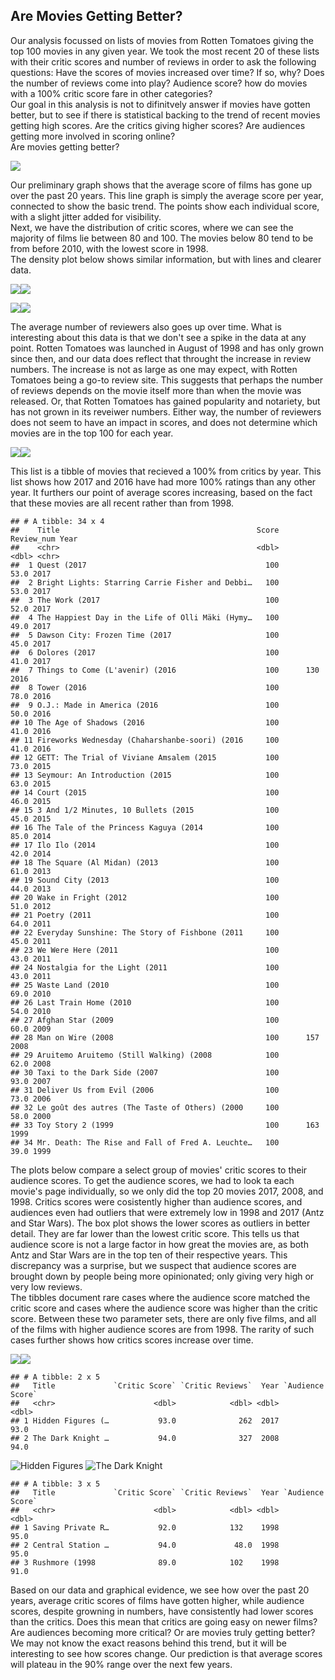 Are Movies Getting Better?
--------------------------

Our analysis focussed on lists of movies from Rotten Tomatoes giving the
top 100 movies in any given year. We took the most recent 20 of these
lists with their critic scores and number of reviews in order to ask the
following questions: Have the scores of movies increased over time? If
so, why? Does the number of reviews come into play? Audience score? how
do movies with a 100% critic score fare in other categories?  
Our goal in this analysis is not to difinitvely answer if movies have
gotten better, but to see if there is statistical backing to the trend
of recent movies getting high scores. Are the critics giving higher
scores? Are audiences getting more involved in scoring online?  
Are movies getting better? 

![](Index_files/figure-markdown_strict/Critic%20Score%20Plots-1.png)

Our preliminary graph shows that the average score of films has gone up
over the past 20 years. This line graph is simply the average score per
year, connected to show the basic trend. The points show each individual
score, with a slight jitter added for visibility.  
Next, we have the distribution of critic scores, where we can see the
majority of films lie between 80 and 100. The movies below 80 tend to be
from before 2010, with the lowest score in 1998.  
The density plot below shows similar information, but with lines and
clearer data.

![](Index_files/figure-markdown_strict/graphs%20with%20words%20beforehand-1.png)![](Index_files/figure-markdown_strict/graphs%20with%20words%20beforehand-2.png)

![](Index_files/figure-markdown_strict/Reviewer%20Plots-1.png)![](Index_files/figure-markdown_strict/Reviewer%20Plots-2.png)

The average number of reviewers also goes up over time. What is
interesting about this data is that we don't see a spike in the data at
any point. Rotten Tomatoes was launched in August of 1998 and has only
grown since then, and our data does reflect that throught the increase
in review numbers. The increase is not as large as one may expect, with
Rotten Tomatoes being a go-to review site. This suggests that perhaps
the number of reviews depends on the movie itself more than when the
movie was released. Or, that Rotten Tomatoes has gained popularity and
notariety, but has not grown in its reveiwer numbers. Either way, the
number of reviewers does not seem to have an impact in scores, and does
not determine which movies are in the top 100 for each year.

![](Index_files/figure-markdown_strict/Comparing%20plots-1.png)![](Index_files/figure-markdown_strict/Comparing%20plots-2.png)

This list is a tibble of movies that recieved a 100% from critics by
year. This list shows how 2017 and 2016 have had more 100% ratings than
any other year. It furthers our point of average scores increasing,
based on the fact that these movies are all recent rather than from
1998.

    ## # A tibble: 34 x 4
    ##    Title                                            Score Review_num Year 
    ##    <chr>                                            <dbl>      <dbl> <chr>
    ##  1 Quest (2017                                        100       53.0 2017 
    ##  2 Bright Lights: Starring Carrie Fisher and Debbi…   100       53.0 2017 
    ##  3 The Work (2017                                     100       52.0 2017 
    ##  4 The Happiest Day in the Life of Olli Mäki (Hymy…   100       49.0 2017 
    ##  5 Dawson City: Frozen Time (2017                     100       45.0 2017 
    ##  6 Dolores (2017                                      100       41.0 2017 
    ##  7 Things to Come (L'avenir) (2016                    100      130   2016 
    ##  8 Tower (2016                                        100       78.0 2016 
    ##  9 O.J.: Made in America (2016                        100       50.0 2016 
    ## 10 The Age of Shadows (2016                           100       41.0 2016 
    ## 11 Fireworks Wednesday (Chaharshanbe-soori) (2016     100       41.0 2016 
    ## 12 GETT: The Trial of Viviane Amsalem (2015           100       73.0 2015 
    ## 13 Seymour: An Introduction (2015                     100       63.0 2015 
    ## 14 Court (2015                                        100       46.0 2015 
    ## 15 3 And 1/2 Minutes, 10 Bullets (2015                100       45.0 2015 
    ## 16 The Tale of the Princess Kaguya (2014              100       85.0 2014 
    ## 17 Ilo Ilo (2014                                      100       42.0 2014 
    ## 18 The Square (Al Midan) (2013                        100       61.0 2013 
    ## 19 Sound City (2013                                   100       44.0 2013 
    ## 20 Wake in Fright (2012                               100       51.0 2012 
    ## 21 Poetry (2011                                       100       64.0 2011 
    ## 22 Everyday Sunshine: The Story of Fishbone (2011     100       45.0 2011 
    ## 23 We Were Here (2011                                 100       43.0 2011 
    ## 24 Nostalgia for the Light (2011                      100       43.0 2011 
    ## 25 Waste Land (2010                                   100       69.0 2010 
    ## 26 Last Train Home (2010                              100       54.0 2010 
    ## 27 Afghan Star (2009                                  100       60.0 2009 
    ## 28 Man on Wire (2008                                  100      157   2008 
    ## 29 Aruitemo Aruitemo (Still Walking) (2008            100       62.0 2008 
    ## 30 Taxi to the Dark Side (2007                        100       93.0 2007 
    ## 31 Deliver Us from Evil (2006                         100       73.0 2006 
    ## 32 Le goût des autres (The Taste of Others) (2000     100       58.0 2000 
    ## 33 Toy Story 2 (1999                                  100      163   1999 
    ## 34 Mr. Death: The Rise and Fall of Fred A. Leuchte…   100       39.0 1999

The plots below compare a select group of movies' critic scores to their
audience scores. To get the audience scores, we had to look ta each
movie's page individually, so we only did the top 20 movies 2017, 2008,
and 1998. Critics scores were cosistently higher than audience scores,
and audiences even had outliers that were extremely low in 1998 and 2017
(Antz and Star Wars). The box plot shows the lower scores as outliers in
better detail. They are far lower than the lowest critic score. This
tells us that audience score is not a large factor in how great the
movies are, as both Antz and Star Wars are in the top ten of their
respective years. This discrepancy was a surprise, but we suspect that
audience scores are brought down by people being more opinionated; only
giving very high or very low reviews.  
The tibbles document rare cases where the audience score matched the
critic score and cases where the audience score was higher than the
critic score. Between these two parameter sets, there are only five
films, and all of the films with higher audience scores are from 1998.
The rarity of such cases further shows how critics scores increase over
time.

![](Index_files/figure-markdown_strict/Audience%20vs%20Critics-1.png)![](Index_files/figure-markdown_strict/Audience%20vs%20Critics-2.png)

    ## # A tibble: 2 x 5
    ##   Title             `Critic Score` `Critic Reviews`  Year `Audience Score`
    ##   <chr>                      <dbl>            <dbl> <dbl>            <dbl>
    ## 1 Hidden Figures (…           93.0              262  2017             93.0
    ## 2 The Dark Knight …           94.0              327  2008             94.0

![Hidden
Figures](~/Mscs%20264%20S18/Inclass/Schrader_Voegele/__59dd139766efd.jpg)
![The Dark
Knight](~/Mscs%20264%20S18/Inclass/Schrader_Voegele/13349231_f520.jpg)

    ## # A tibble: 3 x 5
    ##   Title             `Critic Score` `Critic Reviews`  Year `Audience Score`
    ##   <chr>                      <dbl>            <dbl> <dbl>            <dbl>
    ## 1 Saving Private R…           92.0            132    1998             95.0
    ## 2 Central Station …           94.0             48.0  1998             95.0
    ## 3 Rushmore (1998              89.0            102    1998             91.0

Based on our data and graphical evidence, we see how over the past 20
years, average critic scores of films have gotten higher, while audience
scores, despite growning in numbers, have consistently had lower scores
than the critics. Does this mean that critics are going easy on newer
films? Are audiences becoming more critical? Or are movies truly getting
better? We may not know the exact reasons behind this trend, but it will
be interesting to see how scores change. Our prediction is that average
scores will plateau in the 90% range over the next few years.
